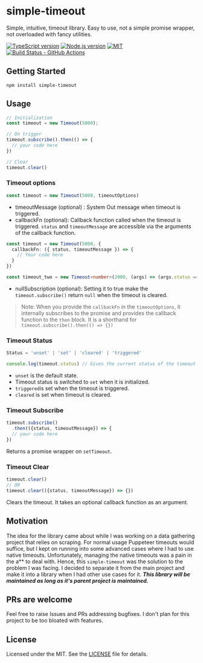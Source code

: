 # simple-timeout

Simple, intuitive, timeout library. Easy to use, not a simple promise wrapper, not overloaded with fancy utilities.

[![TypeScript version][ts-badge]][typescript-4-6]
[![Node.js version][nodejs-badge]][nodejs]
[![MIT][license-badge]][license]
[![Build Status - GitHub Actions][gha-badge]][gha-ci]


## Getting Started

```shell
npm install simple-timeout
```

## Usage

```typescript
// Initialization
const timeout = new Timeout(5000);

// On trigger
timeout.subscribe().then(() => {
  // your code here
})

// Clear
timeout.clear()
```

### Timeout options

```typescript
const timeout = new Timeout(5000, timeoutOptions)
```

- timeoutMessage (optional) : System Out message when timeout is triggered.
- callbackFn (optional): Callback function called when the timeout is triggered. 
  `status` and `timeoutMessage` are accessible via the arguments of the callback function.
```typescript
const timeout = new Timeout(5000, {
  callbackFn: ({ status, timeoutMessage }) => {
    // Your code here
  }
})

const timeout_two = new Timeout<number>(2000, (args) => (args.status === 'triggered') ? 1 : 2);
```
- nullSubscription (optional): Setting it to true make the `timeout.subscribe()` return `null`
    when the timeout is cleared.

> Note: When you provide the `callbackFn` in the `timeoutOptions`,
    it internally subscribes to the promise and provides the callback function to the `then`
    block. It is a shorthand for `timeout.subscribe().then(() => {})`

### Timeout Status

```typescript
Status = 'unset' | 'set' | 'cleared' | 'triggered'

console.log(timeout.status) // Gives the current status of the timeout 
```
- `unset` is the default state.
- Timeout status is switched to `set` when it is initialized.
- `triggered`is set when the timeout is triggered.
- `cleared` is set when timeout is cleared.

### Timeout Subscribe

```typescript
timeout.subscribe()
  .then(({status, timeoutMessage}) => {
  // your code here
})
```
Returns a promise wrapper on `setTimeout`.

### Timeout Clear

```typescript
timeout.clear() 
// OR
timeout.clear(({status, timeoutMessage}) => {})
```
Clears the timeout. It takes an optional callback function as an argument.

## Motivation

The idea for the library came about while I was working on a data gathering project that relies on scraping. For normal usage 
Puppeteer timeouts would suffice, but I kept on running into some advanced cases where I had to use native timeouts. Unfortunately,
managing the native timeouts was a pain in the a** to deal with. Hence, this `simple-timeout` was the solution to the problem I was facing.
I decided to separate it from the main project and make it into a library when I had other use cases for it. ***This library will be maintained
as long as it's parent project is maintained.***

## PRs are welcome
Feel free to raise Issues and PRs addressing bugfixes. I don't plan for this project to be too bloated with features.

## License

Licensed under the MIT. See the [LICENSE](https://github.com/bloodred17/simple-timeout/blob/main/LICENSE) file for details.

[ts-badge]: https://img.shields.io/badge/TypeScript-4.6-blue.svg
[nodejs-badge]: https://img.shields.io/badge/Node.js->=%2016.13-blue.svg
[nodejs]: https://nodejs.org/dist/latest-v14.x/docs/api/
[gha-badge]: https://github.com/jsynowiec/node-typescript-boilerplate/actions/workflows/nodejs.yml/badge.svg
[gha-ci]: https://github.com/jsynowiec/node-typescript-boilerplate/actions/workflows/nodejs.yml
[typescript]: https://www.typescriptlang.org/
[typescript-4-6]: https://devblogs.microsoft.com/typescript/announcing-typescript-4-6/
[license-badge]: https://img.shields.io/badge/license-MIT-blue.svg
[license]: https://github.com/bloodred17/better-timeout/blob/main/LICENSE
[sponsor-badge]: https://img.shields.io/badge/♥-Sponsor-fc0fb5.svg
[jest]: https://facebook.github.io/jest/
[eslint]: https://github.com/eslint/eslint
[wiki-js-tests]: https://github.com/jsynowiec/node-typescript-boilerplate/wiki/Unit-tests-in-plain-JavaScript
[prettier]: https://prettier.io
[volta]: https://volta.sh
[volta-getting-started]: https://docs.volta.sh/guide/getting-started
[volta-tomdale]: https://twitter.com/tomdale/status/1162017336699838467?s=20
[gh-actions]: https://github.com/features/actions
[repo-template-action]: https://github.com/jsynowiec/node-typescript-boilerplate/generate
[esm]: https://developer.mozilla.org/en-US/docs/Web/JavaScript/Guide/Modules
[sindresorhus-esm]: https://gist.github.com/sindresorhus/a39789f98801d908bbc7ff3ecc99d99c
[dynamic-import]: https://v8.dev/features/dynamic-import